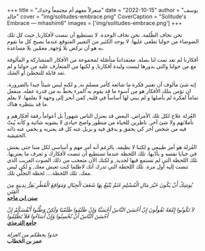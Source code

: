 +++
title = "منعزلاً معهم أم مجتمعاً وحدك"
date = "2022-10-15"
author = "يوسف خالد"
cover = "img/solitudes-embrace.png"
CoverCaption = "Solitude's Embrace — mhashim6"
images = ['img/solitudes-embrace.png']
+++

نحن نخاف الظُلمة. نحن نخاف الوحدة. لا نستطيع أن ننصت ﻷفكارنا, حيث كل تلك  الضوضاء من حولنا تطغى عليها. لا يوجد الكثير من التغيير المتوقع عندما يصبح كل ما نقوم به هو أن نركض بلا وُجهة, مغمّين بلا مساعدة.

أفكارنا لم تعد تمت لنا بصلة. معتقداتنا متأصّلة لمحموعة من الأفكار المتشاركة و المألوفة مع من حولنا والتي بدورها ليست وليدة أفكارنا, و لكنها من المتعارف عليه من حولنا و لم تعد قابلة للتخطئ أو الشك. 

إنه شئ مألوف أن تعتبر فكرة ما شائعة كأمر مسلمٍ به, و لكنه ليس شيئاً جيدا بالضرورة. ان تؤمن بتلك الأفكار هو من أسوء ما قد يقوم به المرء يحطّ به من قدرة عقله. منفعل تماماً لفكرة لم يأصلها و لم يبني لها أساساً في قلبه, كمن أبحر إلى وجهة لا يعلمها. لا يعلم ما قد ينتظره هناك.  


العُزلة علاج لكل تلك الأمراض. البعض قد يعتزل الناس شهوراً بل أعواماً رفقة أفكارهم و تأملاتهم ولا شئ آخر. ناظرين للحياة من منظور واضح حيادي لا يشوبه شائبة و كأنه يُبتّ  فيه من شخص آخر كي يحقق و يدقق فيه و يزيل عنه كل قد يعتريه و يخفي عنه ذاته الحقيقية.    

العُزلة هو أمر طبيعي و لكننا لا نطيقه. بالرغم أنه أمر مهم و أساسي لكل مننا حتى يفتش في خبايا نفسه و يأدّبها. تلك اللحظة عندما تستطيع أن تنصت لأفكارك و تعرف ما يعتريها. تلك اللحظة التي لم تستمع فيها لجديد, و لكنك الآن متعجب من ذلك الصوت الغريب الذي تنصت إليه أول مرة. تلك اللحظة التي تدرك أنك لاطلما كنت تعيش معك, و لكن ليس معك. تلك اللحظة…. لحظة التجلّي تلك.     

_يُوشِكُ أَنْ يَكُونَ خَيْرَ مَالِ الْمُسْلِمِ غَنَمٌ يَتْبَعُ بِهَا شَعَفَ الْجِبَالِ وَمَوَاقِعَ الْقَطْرِ يَفِرُّ بِدِينِهِ مِنَ الْفِتَنِ_\
__[سنن ابن ماجه](https://sunnah.com/ibnmajah:3980)__ 

_لاَ تَكُونُوا إِمَّعَةً تَقُولُونَ إِنْ أَحْسَنَ النَّاسُ أَحْسَنَّا وَإِنْ ظَلَمُوا ظَلَمْنَا وَلَكِنْ وَطِّنُوا أَنْفُسَكُمْ إِنْ أَحْسَنَ النَّاسُ أَنْ تُحْسِنُوا وَإِنْ أَسَاءُوا فَلاَ تَظْلِمُوا_\
__[جامع الترمذي](https://sunnah.com/tirmidhi:2007)__

_خذوا بحظكم من العزلة_\
__عمر بن الخطاب__
